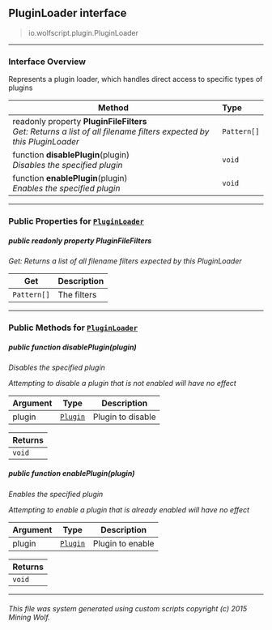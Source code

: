 ## PluginLoader __interface__

>io.wolfscript.plugin.PluginLoader

---

### Interface Overview

Represents a plugin loader, which handles direct access to specific types of plugins

Method | Type   
--- | :--- 
 readonly property __PluginFileFilters__ <br> _Get: Returns a list of all filename filters expected by this PluginLoader_ | `Pattern[]`
 function __disablePlugin__(plugin) <br> _Disables the specified plugin_ | `void`
 function __enablePlugin__(plugin) <br> _Enables the specified plugin_ | `void`



---


### Public Properties for [`PluginLoader`](PluginLoader.md)

##### <a id='pluginfilefilters'></a>public  readonly property __PluginFileFilters__

_Get: Returns a list of all filename filters expected by this PluginLoader_

Get | Description
--- | --- 
`Pattern[]` | The filters



---

### Public Methods for [`PluginLoader`](PluginLoader.md)

##### <a id='disableplugin'></a>public  function __disablePlugin__(plugin)

_Disables the specified plugin <p> Attempting to disable a plugin that is not enabled will have no effect_

Argument | Type | Description  
--- | --- | --- 
plugin | [`Plugin`](Plugin.md) | Plugin to disable

Returns | 
--- | 
`void` |


##### <a id='enableplugin'></a>public  function __enablePlugin__(plugin)

_Enables the specified plugin <p> Attempting to enable a plugin that is already enabled will have no effect_

Argument | Type | Description  
--- | --- | --- 
plugin | [`Plugin`](Plugin.md) | Plugin to enable

Returns | 
--- | 
`void` |


---


###### This file was system generated using custom scripts copyright (c) 2015 Mining Wolf.
	

